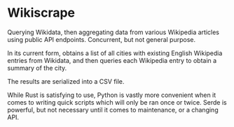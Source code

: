 # Wikiscrape
Querying Wikidata, then aggregating data from various Wikipedia articles using public API endpoints. Concurrent, but not general purpose.

In its current form, obtains a list of all cities with existing English Wikipedia entries from Wikidata, and then queries each Wikipedia entry to obtain a summary of the city.

The results are serialized into a CSV file.

While Rust is satisfying to use, Python is vastly more convenient when it comes to writing quick scripts which will only be ran once or twice. Serde is powerful, but not necessary until it comes to maintenance, or a changing API.

